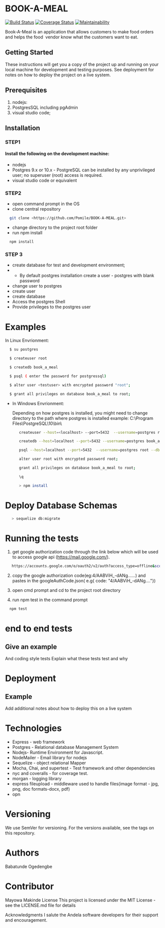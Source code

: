 # BOOK-A-MEAL
[![Build Status](https://travis-ci.org/Pomile/BOOK-A-MEAL.svg?branch=develop)](https://travis-ci.org/Pomile/BOOK-A-MEAL) [![Coverage Status](https://coveralls.io/repos/github/Pomile/BOOK-A-MEAL/badge.svg?branch=chore%2Ftravis-postgres-integration)](https://coveralls.io/github/Pomile/BOOK-A-MEAL?branch=chore%2Ftravis-postgres-integration) [![Maintainability](https://api.codeclimate.com/v1/badges/db70723290c73f11ccce/maintainability)](https://codeclimate.com/github/Pomile/BOOK-A-MEAL/maintainability)

Book-A-Meal is an application that allows customers to make food orders and helps the food  vendor know what the customers want to eat.

## Getting Started
These instructions will get you a copy of the project up and running on your local machine for development and testing purposes. See deployment for notes on how to deploy the project on a live system.

## Prerequisites
1. nodejs: 
2. PostgresSQL including pgAdmin 
3. visual studio code;
   
## Installation

### STEP1
#### Install the following on the development machine:

 * nodejs
 * Postgres 9.x or 10.x - PostgreSQL can be installed by any unprivileged user; no superuser (root) access is required.
 * visual studio code or equivalent

### STEP2

 * open command prompt in the OS
 * clone central repository
 ```sh
   git clone <https://github.com/Pomile/BOOK-A-MEAL.git>
 ```
 * change directory to the project root folder
 * run npm install
 ```sh
   npm install
```
### STEP 3
  * create database for test and development environment;
   * * By default postgres installation  create a user - postgres with blank password
  * change user to postgres
  * create user
  * create database
  * Access the postgres Shell
  * Provide privileges to the postgres user
     
# Examples

In Linux Envrionment:

  ```sh
    $ su postgres
  ```
  ```sh
    $ createuser root
  ```
  ```sh
    $ createdb book_a_meal
  ```
  ```sh
    $ psql ( enter the password for postgressql)
  ```

  ```sh
    $ alter user <testuser> with encrypted password "root";
  ```
  ```sh
    $ grant all privileges on database book_a_meal to root;
  ```

* In Windows Envrionment:

  Depending on how postgres is installed, you might need to change directory to the path where postgres is installed example: C:\Program Files\PostgreSQL\10\bin\

  ```sh
     createuser --host=<localhost> --port=5432  --username=postgres root
  ```
  ```sh
     createdb --host=localhost --port=5432 --username=postgres book_a_meal
  ```
  ```sh
     psql --host=localhost --port=5432  --username=postgres root --dbname=book_a_meal
  ```
  ```sh
     alter user root with encrypted password root;
  ```
  ```sh
     grant all privileges on database book_a_meal to root;
  ```
  ```sh
     \q
  ```
  ```sh
     > npm install
  ```

# Deploy Database Schemas

```sh
   > sequelize db:migrate
```


# Running the tests
 1. get google authorization code through the link below which will be used to access google api (https://mail.google.com/).

 ```sh
    https://accounts.google.com/o/oauth2/v2/auth?access_type=offline&scope=https%3A%2F%2Fmail.google.com%2F&response_type=code&client_id=689151234993-7bcjnid76h639skieoqc4qkiafv8hbi6.apps.googleusercontent.com&redirect_uri=http%3A%2F%2Flocalhost%3A8000%2Fapi%2Fv1%2Fauth%2Foauth2callback
 ```

 2. copy the google authorization code(eg:4/AABViH_-dANg......) and pastes in the googleAuthCode.json( e.g{ code: "4/AABViH_-dANg...."})

 3. open cmd prompt and cd to the project root directory

 4. run npm test in the command prompt
   ```sh
     npm test
   ```

# end to end tests


## Give an example
And coding style tests
Explain what these tests test and why

# Deployment 
## Example
Add additional notes about how to deploy this on a live system

# Technologies
* Express - web framework
* Postgres - Relational database Management System
* Nodejs- Runtime Environment for Javascript.
* NodeMailer - Email library for nodejs
* Sequelize - object relational Mapper
* Mocha, Chai, and supertest - Test framework and other dependencies
* nyc and coveralls - for coverage test.
* morgan - logging library
* express fileupload - middleware used to handle files(image format - jpg, png, doc formats-docx, pdf)
* opn


# Versioning
We use SemVer for versioning. For the versions available, see the tags on this repository.

# Authors
Babatunde Ogedengbe

# Contributor
Mayowa Makinde
License
This project is licensed under the MIT License - see the LICENSE.md file for details

Acknowledgments
I salute the Andela software developers for their support and encouragement.

